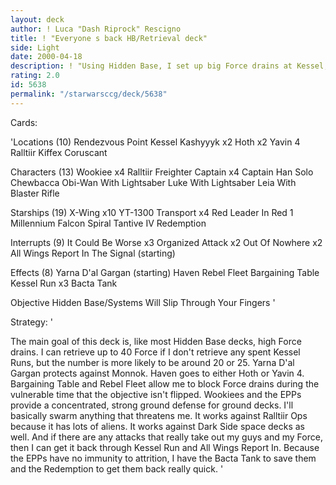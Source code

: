 ```yaml
---
layout: deck
author: ! Luca "Dash Riprock" Rescigno
title: ! "Everyone s back HB/Retrieval deck"
side: Light
date: 2000-04-18
description: ! "Using Hidden Base, I set up big Force drains at Kessel, Kiffex, and Coruscant. I then do Kessel Runs to retrieve any Force I lose."
rating: 2.0
id: 5638
permalink: "/starwarsccg/deck/5638"
---
```

Cards: 

'Locations (10)
Rendezvous Point
Kessel
Kashyyyk x2
Hoth x2
Yavin 4
Ralltiir
Kiffex
Coruscant

Characters (13)
Wookiee x4
Ralltiir Freighter Captain x4
Captain Han Solo
Chewbacca
Obi-Wan With Lightsaber
Luke With Lightsaber
Leia With Blaster Rifle

Starships (19)
X-Wing x10
YT-1300 Transport x4
Red Leader In Red 1
Millennium Falcon
Spiral
Tantive IV
Redemption

Interrupts (9)
It Could Be Worse x3
Organized Attack x2
Out Of Nowhere x2
All Wings Report In
The Signal (starting)

Effects (8)
Yarna D'al Gargan (starting)
Haven
Rebel Fleet
Bargaining Table
Kessel Run x3
Bacta Tank

Objective
Hidden Base/Systems Will Slip Through Your Fingers '

Strategy: '

The main goal of this deck is, like most Hidden Base decks, high Force drains. I can retrieve up to 40 Force if I don't retrieve any spent Kessel Runs, but the number is more likely to be around 20 or 25. Yarna D'al Gargan protects against Monnok. Haven goes to either Hoth or Yavin 4. Bargaining Table and Rebel Fleet allow me to block Force drains during the vulnerable time that the objective isn't flipped. Wookiees and the EPPs provide a concentrated, strong ground defense for ground decks. I'll basically swarm anything that threatens me. It works against Ralltiir Ops because it has lots of aliens. It works against Dark Side space decks as well. And if there are any attacks that really take out my guys and my Force, then I can get it back through Kessel Run and All Wings Report In. Because the EPPs have no immunity to attrition, I have the Bacta Tank to save them and the Redemption to get them back really quick. '
